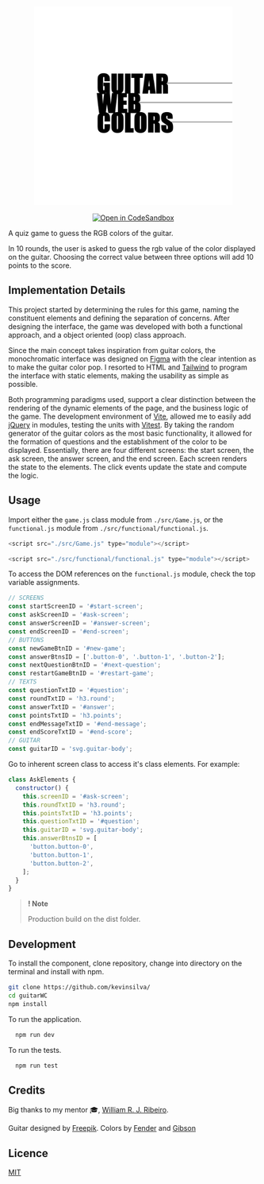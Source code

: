 <p align="center"><img src="img/logo.png" width="400"></p>

<div align="center">

<a href="">[![Open in CodeSandbox](https://img.shields.io/badge/Open%20in-CodeSandbox-success?style=flat-square&logo=codesandbox)](https://codesandbox.io/p/github/kevinsilva/recursive-calculator/csb-recursive?file=%2FREADME.md)</a>

</div>

A quiz game to guess the RGB colors of the guitar.

In 10 rounds, the user is asked to guess the rgb value of the color displayed on the guitar. Choosing the correct value between three options will add 10 points to the score. 

## Implementation Details

This project started by determining the rules for this game, naming the constituent elements and defining the separation of concerns. After designing the interface, the game was developed with both a functional approach, and a object oriented (oop) class approach. 

Since the main concept takes inspiration from guitar colors, the monochromatic interface was designed on [Figma]() with the clear intention as to make the guitar color pop. I resorted to HTML and [Tailwind]() to program the interface with static elements, making the usability as simple as possible.

Both programming paradigms used, support a clear distinction between the rendering of the dynamic elements of the page, and the business logic of the game. The development environment of [Vite](), allowed me to easily add [jQuery]() in modules, testing the units with [Vitest](). By taking the random generator of the guitar colors as the most basic functionality, it allowed for the formation of questions and the establishment of the color to be displayed. Essentially, there are four different screens: the start screen, the ask screen, the answer screen, and the end screen. Each screen renders the state to the elements. The click events update the state and compute the logic.
 
## Usage

Import either the `game.js` class module from `./src/Game.js`, or the `functional.js` module from `./src/functional/functional.js`. 

```js
<script src="./src/Game.js" type="module"></script>
```

```js
<script src="./src/functional/functional.js" type="module"></script>
```

To access the DOM references on the `functional.js` module, check the top variable assignments. 

```js
// SCREENS
const startScreenID = '#start-screen';
const askScreenID = '#ask-screen';
const answerScreenID = '#answer-screen';
const endScreenID = '#end-screen';
// BUTTONS
const newGameBtnID = '#new-game';
const answerBtnsID = ['.button-0', '.button-1', '.button-2'];
const nextQuestionBtnID = '#next-question';
const restartGameBtnID = '#restart-game';
// TEXTS
const questionTxtID = '#question';
const roundTxtID = 'h3.round';
const answerTxtID = '#answer';
const pointsTxtID = 'h3.points';
const endMessageTxtID = '#end-message';
const endScoreTxtID = '#end-score';
// GUITAR
const guitarID = 'svg.guitar-body';
```

Go to inherent screen class to access it's class elements. For example:

```js
class AskElements {
  constructor() {
    this.screenID = '#ask-screen';
    this.roundTxtID = 'h3.round';
    this.pointsTxtID = 'h3.points';
    this.questionTxtID = '#question';
    this.guitarID = 'svg.guitar-body';
    this.answerBtnsID = [
      'button.button-0',
      'button.button-1',
      'button.button-2',
    ];
  }
}
```
> **! Note**
>
> Production build on the dist folder.


## Development

To install the component, clone repository, change into directory on the terminal and install with npm.

```bash
git clone https://github.com/kevinsilva/
cd guitarWC
npm install
```

To run the application.

```bash
  npm run dev
```

To run the tests.

```bash
  npm run test
```

## Credits

Big thanks to my mentor 🎓, [William R. J. Ribeiro](https://github.com/williamrjribeiro/).

Guitar designed by [Freepik](http://www.freepik.com). Colors by [Fender](http://www.fender.com) and [Gibson](http://gibson.com)

## Licence

[MIT](https://choosealicense.com/licenses/mit/)
